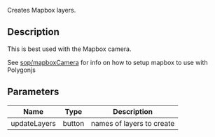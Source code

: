 Creates Mapbox layers.


## Description


This is best used with the Mapbox camera.

See [sop/mapboxCamera](/docs/nodes/sop/mapboxCamera) for info on how to setup mapbox to use with Polygonjs


## Parameters

<table>
<thead>
	<tr>
		<th>Name</th>
		<th>Type</th>
		<th>Description</th>
	</tr>
</thead>
<tr>
	<td>updateLayers</td>
	<td><div class='bg-cyan-800 px-2 py-px text-white rounded-sm'>button</div></td>
	<td>names of layers to create</td>
</tr>
</table>